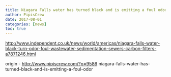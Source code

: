 ```yaml
---
title: Niagara Falls water has turned black and is emitting a foul odor
author: PipisCrew
date: 2017-08-01
categories: [news]
toc: true
---
```


http://www.independent.co.uk/news/world/americas/niagara-falls-water-black-turn-odor-foul-wastewater-sedimentation-sewers-carbon-filters-a7871246.html

origin - http://www.pipiscrew.com/?p=9586 niagara-falls-water-has-turned-black-and-is-emitting-a-foul-odor